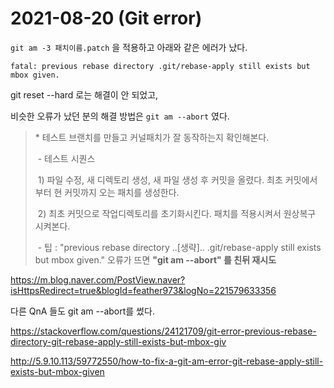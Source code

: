 # 2021-08-20 (Git error)

`git am -3 패치이름.patch` 을 적용하고 아래와 같은 에러가 났다.

`fatal: previous rebase directory .git/rebase-apply still exists but mbox given.`



git reset --hard 로는 해결이 안 되었고,

비슷한 오류가 났던 분의 해결 방법은 `git am --abort` 였다.

>   \* 테스트 브랜치를 만들고 커널패치가 잘 동작하는지 확인해본다.
>
> ​    \- 테스트 시퀀스
>
> ​      1) 파일 수정, 새 디렉토리 생성, 새 파일 생성 후 커밋을 올렸다. 최초 커밋에서부터 현 커밋까지 오는 패치를 생성한다.
>
> ​      2) 최초 커밋으로 작업디렉토리를 초기화시킨다. 패치를 적용시켜서 원상복구 시켜본다.
>
> ​    \- 팁 : "previous rebase directory ..[생략].. .git/rebase-apply still exists but mbox given." 오류가 뜨면 **"git am --abort" 를 친뒤 재시도**

https://m.blog.naver.com/PostView.naver?isHttpsRedirect=true&blogId=feather973&logNo=221579633356

다른 QnA 들도 git am --abort를 썼다.

https://stackoverflow.com/questions/24121709/git-error-previous-rebase-directory-git-rebase-apply-still-exists-but-mbox-giv

http://5.9.10.113/59772550/how-to-fix-a-git-am-error-git-rebase-apply-still-exists-but-mbox-given